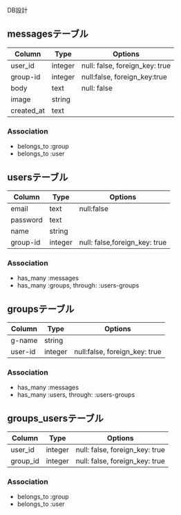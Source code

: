 DB設計

## messagesテーブル

|Column|Type|Options|
|------|----|-------|
|user_id|integer|null: false, foreign_key: true|
|group-id|integer|null:false, foreign_key:true|
|body|text|null: false|
|image|string| ||
|created_at|text| ||


### Association
- belongs_to :group
- belongs_to :user

## usersテーブル

|Column|Type|Options|
|------|----|-------|
|email|text|null:false|
|password|text||null:false|
|name|string||null:false|
|group-id|integer|null: false,foreign_key: true|

### Association
- has_many :messages
- has_many :groups, through: :users-groups

## groupsテーブル

|Column|Type|Options|
|------|----|-------|
|g-name|string||null: false|
|user-id|integer|null:false, foreign_key: true|

### Association
- has_many :messages
- has_many :users, through: :users-groups

## groups_usersテーブル

|Column|Type|Options|
|------|----|-------|
|user_id|integer|null: false, foreign_key: true|
|group_id|integer|null: false, foreign_key: true|

### Association
- belongs_to :group
- belongs_to :user